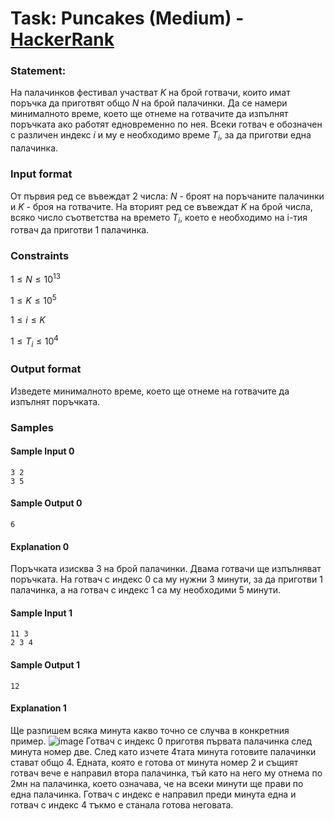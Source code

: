 # Task: Puncakes (Medium) - [HackerRank](<https://www.hackerrank.com/contests/exam-2022-part2-sda/challenges/puncakes/problem>)


### Statement:

На палачинков фестивал участват $K$ на брой готвачи, които имат поръчка да приготвят общо $N$ на брой палачинки. Да се намери минималното време, което ще отнеме на готвачите да изпълнят поръчката ако работят едновременно по нея. Всеки готвач е обозначен с различен индекс $i$ и му е необходимо време $T_i$, за да приготви една палачинка.


### Input format

От първия ред се въвеждат 2 числа: $N$ - броят на поръчаните палачинки и $K$ - броя на готвачите. На вторият ред се въвеждат $K$ на брой числа, всяко число съответства на времето $T_i$, което е необходимо на i-тия готвач да приготви 1 палачинка.


### Constraints

$1 \le N \le 10^{13}$

$1 \le K \le 10^{5}$

$1 \le i \le K$

$1 \le T_i \le 10^{4}$


### Output format

Изведете минималното време, което ще отнеме на готвачите да изпълнят поръчката.


### Samples


#### Sample Input 0
```
3 2
3 5
```

#### Sample Output 0
```
6
```

#### Explanation 0
Поръчката изисква 3 на брой палачинки. Двама готвачи ще изпълняват поръчката. На готвач с индекс 0 са му нужни 3 минути, за да приготви 1 палачинка, а на готвач с индекс 1 са му необходими 5 минути.

#### Sample Input 1
```
11 3
2 3 4
```

#### Sample Output 1
```
12
```

#### Explanation 1
Ще разпишем всяка минута какво точно се случва в конкретния пример.
<img src="https://s3.amazonaws.com/hr-assets/0/1643041748-e126d47c88-Untitled.png" alt="image" title="">
Готвач с индекс 0 приготвя първата палачинка след минута номер две. След като изчете 4тата минута готовите палачинки стават общо 4. Едната, която е готова от минута номер 2 и същият готвач вече е направил втора палачинка, тъй като на него му отнема по 2мн на палачинка, което означава, че на всеки  минути ще прави по една палачинка. Готвач с индекс  е направил преди минута една и готвач с индекс 4 тъкмо е станала готова неговата.
